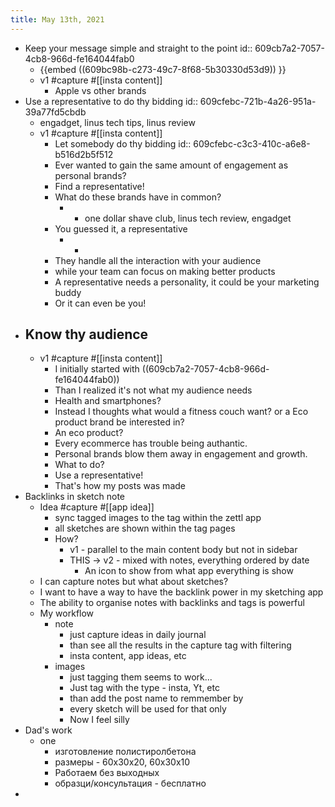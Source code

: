 ```yaml
---
title: May 13th, 2021
---
```


- Keep your message simple and straight to the point
  id:: 609cb7a2-7057-4cb8-966d-fe164044fab0
	- {{embed ((609bc98b-c273-49c7-8f68-5b30330d53d9)) }}
	- v1 #capture #[[insta content]]
		- Apple vs other brands
- Use a representative to do thy bidding
  id:: 609cfebc-721b-4a26-951a-39a77fd5cbdb
	- engadget, linus tech tips, linus review
	- v1 #capture #[[insta content]]
		- Let somebody do thy bidding
		  id:: 609cfebc-c3c3-410c-a6e8-b516d2b5f512
		- Ever wanted to gain the same amount of engagement as personal brands?
		- Find a representative!
		- What do these brands have in common?
			- - one dollar shave club, linus tech review, engadget
		- You guessed it, a representative
			- -
		- They handle all the interaction with your audience
		- while your team can focus on making better products
		- A representative needs a personality, it could be your marketing buddy
		- Or it can even be you!
- Know thy audience
	-
	- v1 #capture #[[insta content]]
		- I initially started with ((609cb7a2-7057-4cb8-966d-fe164044fab0))
		- Than I realized it's not what my audience needs
		- Health and smartphones?
		- Instead I thoughts what would a fitness couch want? or a Eco product brand be interested in?
		- An eco product?
		- Every ecommerce has trouble being authantic.
		- Personal brands blow them away in engagement and growth.
		- What to do?
		- Use a representative!
		- That's how my posts was made
- Backlinks in sketch note
	- Idea #capture #[[app idea]]
		- sync tagged images to the tag within the zettl app
		- all sketches are shown within the tag pages
		- How?
			- v1 - parallel to the main content body but not in sidebar
			- THIS -> v2 - mixed with notes, everything ordered by date
				- An icon to show from what app everything is show
	- I can capture notes but what about sketches?
	- I want to have a way to have the backlink power in my sketching app
	- The ability to organise notes with backlinks and tags is powerful
	- My workflow
		- note
			- just capture ideas in daily journal
			- than see all the results in the capture tag with filtering
			- insta content, app ideas, etc
		- images
			- just tagging them seems to work...
			- Just tag with the type - insta, Yt, etc
			- than add the post name to remmember by
			- every sketch will be used for that only
			- Now I feel silly
- Dad's work
	- one
		- изготовление полистиролбетона
		- размеры - 60x30x20, 60x30x10
		- Работаем без выходных
		- образци/консультация - бесплатно
-